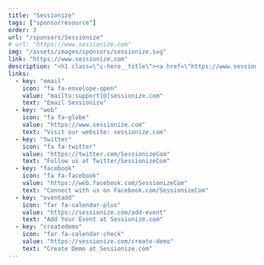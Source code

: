```yaml
---
title: "Sessionize"
tags: ["sponsorresource"]
order: 3
url: "/sponsors/Sessionize"
# url: "https://www.sessionize.com"
img: "/assets/images/sponsors/sessionize.svg"
link: "https://www.sessionize.com"
description: "<h1 class=\"c-hero__title\"><a href=\"https://www.sessionize.com\" target=\"_blank\" rel=\"noopener\">The smart way to manage Call for Papers, Speakers and Agenda for your event.</a></h1><p class=\"c-hero__summary\">Cloud based, safe and easy. Your speakers will love it, too!</p>"
links:
  - key: "email"
    icon: "fa fa-envelope-open"
    value: "mailto:support[@]sessionize.com"
    text: "Email Sessionize"
  - key: "web"
    icon: "fa fa-globe"
    value: "https://www.sessionize.com"
    text: "Visit our website: sessionize.com"
  - key: "twitter"
    icon: "fa fa-twitter"
    value: "https://twitter.com/SessionizeCom"
    text: "Follow us at Twitter/SessionizeCom"
  - key: "facebook"
    icon: "fa fa-facebook"
    value: "https://web.facebook.com/SessionizeCom"
    text: "Connect with us on Facebook.com/SessionizeCom"
  - key: "eventadd"
    icon: "far fa-calendar-plus"
    value: "https://sessionize.com/add-event"
    text: "Add Your Event at Sessionize.com"
  - key: "createdemo"
    icon: "far fa-calendar-check"
    value: "https://sessionize.com/create-demo"
    text: "Create Demo at Sessionize.com"
---
```

